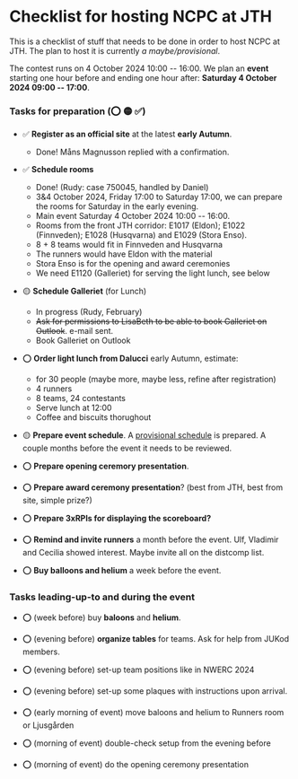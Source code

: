 Checklist for hosting NCPC at JTH
=================================

This is a checklist of stuff
that needs to be done
in order to host NCPC at JTH.
The plan to host it is currently _a maybe/provisional_.

The contest runs on 4 October 2024 10:00 -- 16:00.
We plan an __event__ starting one hour before and ending one hour after:
__Saturday 4 October 2024 09:00 -- 17:00__.

### Tasks for preparation (⭕ 🟡 ✅)

* ✅ __Register as an official site__ at the latest __early Autumn__.
	- Done!  Måns Magnusson replied with a confirmation.

* ✅ __Schedule rooms__
	- Done! (Rudy: case 750045, handled by Daniel)
	- 3&4 October 2024, Friday 17:00 to Saturday 17:00,
	  we can prepare the rooms for Saturday in the early evening.
	- Main event Saturday 4 October 2024 10:00 -- 16:00.
	- Rooms from the front JTH corridor:
	  E1017 (Eldon);
	  E1022 (Finnveden);
	  E1028 (Husqvarna) and
	  E1029 (Stora Enso).
	- 8 + 8 teams would fit in Finnveden and Husqvarna
	- The runners would have Eldon with the material
	- Stora Enso is for the opening and award ceremonies
	- We need E1120 (Galleriet) for serving the light lunch, see below

* 🟡 __Schedule Galleriet__ (for Lunch)
	- In progress (Rudy, February)
	- ~~Ask for permissions to LisaBeth to be able to book Galleriet on Outlook~~.  e-mail sent.
	- Book Galleriet on Outlook

* ⭕ __Order light lunch from Dalucci__ early Autumn, estimate:
	- for 30 people (maybe more, maybe less, refine after registration)
	- 4 runners
	- 8 teams, 24 contestants
	- Serve lunch at 12:00
	- Coffee and biscuits thorughout

* 🟡 __Prepare event schedule__.
     A [provisional schedule](.) is prepared.
	 A couple months before the event it needs to be reviewed.

* ⭕ __Prepare opening ceremory presentation__.

* ⭕ __Prepare award ceremony presentation__?
      (best from JTH, best from site, simple prize?)

* ⭕ __Prepare 3xRPIs for displaying the scoreboard?__

* ⭕ __Remind and invite runners__ a month before the event.
     Ulf, Vladimir and Cecilia showed interest.
	 Maybe invite all on the distcomp list.

* ⭕ __Buy balloons and helium__ a week before the event.


### __Tasks__ leading-up-to and __during the event__

* ⭕ (week before) buy __baloons__ and __helium__.

* ⭕ (evening before) __organize tables__ for teams.
     Ask for help from JUKod members.

* ⭕ (evening before) set-up team positions like in NWERC 2024

* ⭕ (evening before) set-up some plaques with
  instructions upon arrival.

* ⭕ (early morning of event) move baloons and helium to Runners room or Ljusgården

* ⭕ (morning of event) double-check setup from the evening before

* ⭕ (morning of event) do the opening ceremony presentation
